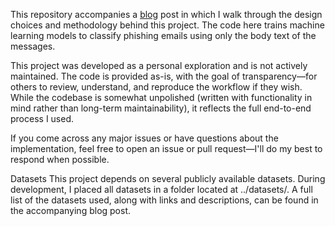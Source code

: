 This repository accompanies a [blog](https://www.blogger.com/u/2/blog/post/edit/1907108883869461564/3936590455618453693) post in which I walk through the design choices and methodology behind this project. The code here trains machine learning models to classify phishing emails using only the body text of the messages.

This project was developed as a personal exploration and is not actively maintained. The code is provided as-is, with the goal of transparency—for others to review, understand, and reproduce the workflow if they wish. While the codebase is somewhat unpolished (written with functionality in mind rather than long-term maintainability), it reflects the full end-to-end process I used.

If you come across any major issues or have questions about the implementation, feel free to open an issue or pull request—I'll do my best to respond when possible.

Datasets
This project depends on several publicly available datasets. During development, I placed all datasets in a folder located at ../datasets/. A full list of the datasets used, along with links and descriptions, can be found in the accompanying blog post.
